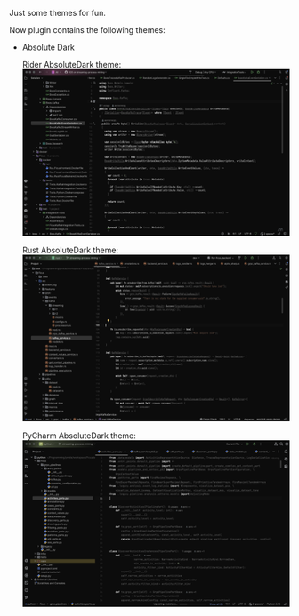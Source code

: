Just some themes for fun.

Now plugin contains the following themes:
- Absolute Dark
  
  Rider AbsoluteDark theme:
  ![AbsoluteDark Rider](./imgs/absolute_dark_rider_screen.png)

  Rust AbsoluteDark theme:
  ![AbsoluteDark Rust](./imgs/absolute_dark_rust_screen.png)

  PyCharm AbsoluteDark theme:
  ![AbsoluteDark PyCharm](./imgs/absolute_dark_pycharm_screen.png)